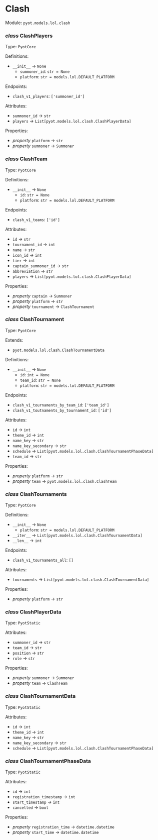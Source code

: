 # Clash 

Module: `pyot.models.lol.clash` 

### _class_ ClashPlayers

Type: `PyotCore` 

Definitions: 
* `__init__` -> `None` 
  * `summoner_id`: `str = None` 
  * `platform`: `str = models.lol.DEFAULT_PLATFORM` 

Endpoints: 
* `clash_v1_players`: `['summoner_id']` 

Attributes: 
* `summoner_id` -> `str` 
* `players` -> `List[pyot.models.lol.clash.ClashPlayerData]` 

Properties: 
* _property_ `platform` -> `str` 
* _property_ `summoner` -> `Summoner` 


### _class_ ClashTeam

Type: `PyotCore` 

Definitions: 
* `__init__` -> `None` 
  * `id`: `str = None` 
  * `platform`: `str = models.lol.DEFAULT_PLATFORM` 

Endpoints: 
* `clash_v1_teams`: `['id']` 

Attributes: 
* `id` -> `str` 
* `tournament_id` -> `int` 
* `name` -> `str` 
* `icon_id` -> `int` 
* `tier` -> `int` 
* `captain_summoner_id` -> `str` 
* `abbreviation` -> `str` 
* `players` -> `List[pyot.models.lol.clash.ClashPlayerData]` 

Properties: 
* _property_ `captain` -> `Summoner` 
* _property_ `platform` -> `str` 
* _property_ `tournament` -> `ClashTournament` 


### _class_ ClashTournament

Type: `PyotCore` 

Extends: 
* `pyot.models.lol.clash.ClashTournamentData` 

Definitions: 
* `__init__` -> `None` 
  * `id`: `int = None` 
  * `team_id`: `str = None` 
  * `platform`: `str = models.lol.DEFAULT_PLATFORM` 

Endpoints: 
* `clash_v1_tournaments_by_team_id`: `['team_id']` 
* `clash_v1_toutnaments_by_tournament_id`: `['id']` 

Attributes: 
* `id` -> `int` 
* `theme_id` -> `int` 
* `name_key` -> `str` 
* `name_key_secondary` -> `str` 
* `schedule` -> `List[pyot.models.lol.clash.ClashTournamentPhaseData]` 
* `team_id` -> `str` 

Properties: 
* _property_ `platform` -> `str` 
* _property_ `team` -> `pyot.models.lol.clash.ClashTeam` 


### _class_ ClashTournaments

Type: `PyotCore` 

Definitions: 
* `__init__` -> `None` 
  * `platform`: `str = models.lol.DEFAULT_PLATFORM` 
* `__iter__` -> `List[pyot.models.lol.clash.ClashTournamentData]` 
* `__len__` -> `int` 

Endpoints: 
* `clash_v1_tournaments_all`: `[]` 

Attributes: 
* `tournaments` -> `List[pyot.models.lol.clash.ClashTournamentData]` 

Properties: 
* _property_ `platform` -> `str` 


### _class_ ClashPlayerData

Type: `PyotStatic` 

Attributes: 
* `summoner_id` -> `str` 
* `team_id` -> `str` 
* `position` -> `str` 
* `role` -> `str` 

Properties: 
* _property_ `summoner` -> `Summoner` 
* _property_ `team` -> `ClashTeam` 


### _class_ ClashTournamentData

Type: `PyotStatic` 

Attributes: 
* `id` -> `int` 
* `theme_id` -> `int` 
* `name_key` -> `str` 
* `name_key_secondary` -> `str` 
* `schedule` -> `List[pyot.models.lol.clash.ClashTournamentPhaseData]` 


### _class_ ClashTournamentPhaseData

Type: `PyotStatic` 

Attributes: 
* `id` -> `int` 
* `registration_timestamp` -> `int` 
* `start_timestamp` -> `int` 
* `cancelled` -> `bool` 

Properties: 
* _property_ `registration_time` -> `datetime.datetime` 
* _property_ `start_time` -> `datetime.datetime` 


